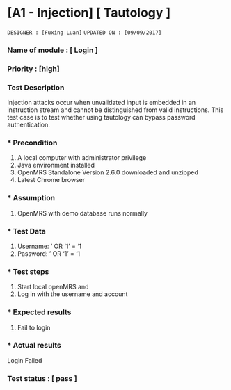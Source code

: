 # [A1 - Injection] [ Tautology ]
`DESIGNER : [Fuxing Luan]`
`UPDATED ON : [09/09/2017]`

### Name of module : [ Login ]

### Priority : [high]

### Test Description
Injection attacks occur when unvalidated input is embedded in an instruction stream and cannot be distinguished from valid instructions. This test case is to test whether using tautology can bypass password authentication.

### * Precondition
1. A local computer with administrator privilege
2. Java environment installed
3. OpenMRS Standalone Version 2.6.0 downloaded and unzipped
4. Latest Chrome browser

### * Assumption
1. OpenMRS with demo database runs normally

### * Test Data
1. Username: ’ OR ‘1’ = ‘1 
2. Password: ’ OR ‘1’ = ‘1 

### * Test steps
1. Start local openMRS and 
2. Log in with the username and account

### * Expected results
1. Fail to login

### * Actual results
Login Failed

### Test status : [ pass ]
